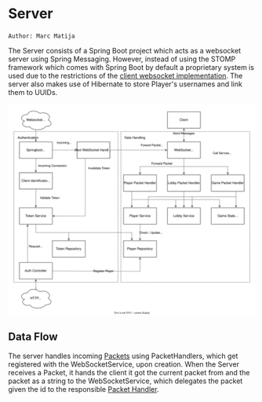 # Server

`Author: Marc Matija`

The Server consists of a Spring Boot project which acts as a websocket server using Spring Messaging. However, instead
of using the STOMP framework which comes with Spring Boot by default a proprietary system is used due to the 
restrictions of the [client websocket implementation](Networking.md#gdx-websockets). The server also makes use of
Hibernate to store Player's usernames and link them to UUIDs. 

![Diagram of Server Architecture](./../img/server/server-packet-handling.drawio.svg)

## Data Flow
The server handles incoming [Packets](Packet.md) using PacketHandlers, which get registered with the WebSocketService,
upon creation. When the Server receives a Packet, it hands the client it got the current packet from and the packet as a
string to the WebSocketService, which delegates the packet given the id to the responsible 
[Packet Handler](Packet-Handler.md).